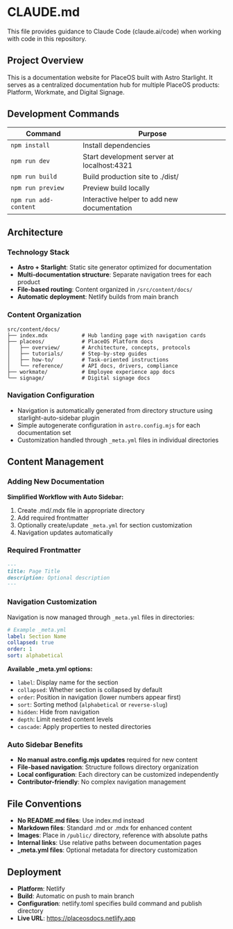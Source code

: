 # CLAUDE.md

This file provides guidance to Claude Code (claude.ai/code) when working with code in this repository.

## Project Overview

This is a documentation website for PlaceOS built with Astro Starlight. It serves as a centralized documentation hub for multiple PlaceOS products: Platform, Workmate, and Digital Signage.

## Development Commands

| Command | Purpose |
|---------|---------|
| `npm install` | Install dependencies |
| `npm run dev` | Start development server at localhost:4321 |
| `npm run build` | Build production site to ./dist/ |
| `npm run preview` | Preview build locally |
| `npm run add-content` | Interactive helper to add new documentation |

## Architecture

### Technology Stack
- **Astro + Starlight**: Static site generator optimized for documentation
- **Multi-documentation structure**: Separate navigation trees for each product
- **File-based routing**: Content organized in `/src/content/docs/`
- **Automatic deployment**: Netlify builds from main branch

### Content Organization
```
src/content/docs/
├── index.mdx           # Hub landing page with navigation cards
├── placeos/            # PlaceOS Platform docs
│   ├── overview/       # Architecture, concepts, protocols
│   ├── tutorials/      # Step-by-step guides
│   ├── how-to/         # Task-oriented instructions
│   └── reference/      # API docs, drivers, compliance
├── workmate/           # Employee experience app docs
└── signage/            # Digital signage docs
```

### Navigation Configuration
- Navigation is automatically generated from directory structure using starlight-auto-sidebar plugin
- Simple autogenerate configuration in `astro.config.mjs` for each documentation set
- Customization handled through `_meta.yml` files in individual directories

## Content Management

### Adding New Documentation
**Simplified Workflow with Auto Sidebar:**
1. Create .md/.mdx file in appropriate directory
2. Add required frontmatter
3. Optionally create/update `_meta.yml` for section customization
4. Navigation updates automatically

### Required Frontmatter
```markdown
---
title: Page Title
description: Optional description
---
```

### Navigation Customization
Navigation is now managed through `_meta.yml` files in directories:

```yaml
# Example _meta.yml
label: Section Name
collapsed: true
order: 1
sort: alphabetical
```

**Available _meta.yml options:**
- `label`: Display name for the section
- `collapsed`: Whether section is collapsed by default
- `order`: Position in navigation (lower numbers appear first)
- `sort`: Sorting method (`alphabetical` or `reverse-slug`)
- `hidden`: Hide from navigation
- `depth`: Limit nested content levels
- `cascade`: Apply properties to nested directories

### Auto Sidebar Benefits
- **No manual astro.config.mjs updates** required for new content
- **File-based navigation**: Structure follows directory organization
- **Local configuration**: Each directory can be customized independently
- **Contributor-friendly**: No complex navigation management

## File Conventions

- **No README.md files**: Use index.md instead
- **Markdown files**: Standard .md or .mdx for enhanced content
- **Images**: Place in `/public/` directory, reference with absolute paths
- **Internal links**: Use relative paths between documentation pages
- **_meta.yml files**: Optional metadata for directory customization

## Deployment

- **Platform**: Netlify
- **Build**: Automatic on push to main branch
- **Configuration**: netlify.toml specifies build command and publish directory
- **Live URL**: https://placeosdocs.netlify.app